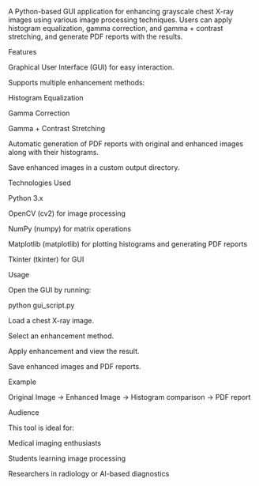 A Python-based GUI application for enhancing grayscale chest X-ray images using various image processing techniques. Users can apply histogram equalization, gamma correction, and gamma + contrast stretching, and generate PDF reports with the results.

Features

Graphical User Interface (GUI) for easy interaction.

Supports multiple enhancement methods:

Histogram Equalization

Gamma Correction

Gamma + Contrast Stretching

Automatic generation of PDF reports with original and enhanced images along with their histograms.

Save enhanced images in a custom output directory.

Technologies Used

Python 3.x

OpenCV (cv2) for image processing

NumPy (numpy) for matrix operations

Matplotlib (matplotlib) for plotting histograms and generating PDF reports

Tkinter (tkinter) for GUI

Usage

Open the GUI by running:

python gui_script.py


Load a chest X-ray image.

Select an enhancement method.

Apply enhancement and view the result.

Save enhanced images and PDF reports.

Example

Original Image → Enhanced Image → Histogram comparison → PDF report

Audience

This tool is ideal for:

Medical imaging enthusiasts

Students learning image processing

Researchers in radiology or AI-based diagnostics
